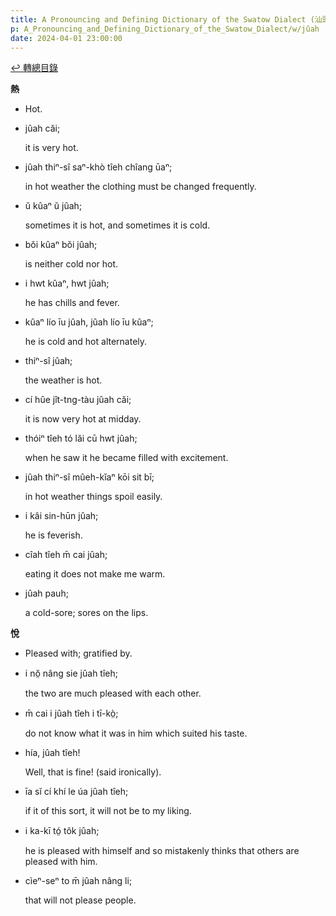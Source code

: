 ```yaml
---
title: A Pronouncing and Defining Dictionary of the Swatow Dialect (汕頭方言音義字典) / jûah
p: A_Pronouncing_and_Defining_Dictionary_of_the_Swatow_Dialect/w/jûah
date: 2024-04-01 23:00:00
---
```


[↩️ 轉總目錄](/A_Pronouncing_and_Defining_Dictionary_of_the_Swatow_Dialect)


**熱**
- Hot.

- jûah căi;

  it is very hot.

- jûah thiⁿ-sî saⁿ-khò tîeh chîang ūaⁿ;

  in hot weather the clothing must be changed frequently.

- ŭ kûaⁿ ŭ jûah;

  sometimes it is hot, and sometimes it is cold.

- bŏi kûaⁿ bŏi jûah;

  is neither cold nor hot.

- i hwt kûaⁿ, hwt jûah;

  he has chills and fever.

- kûaⁿ lío īu jûah, jûah lío īu kûaⁿ;

  he is cold and hot alternately.

- thiⁿ-sî jûah;

  the weather is hot.

- cí hûe jît-tng-tàu jûah căi;

  it is now very hot at midday.

- thóiⁿ tîeh tó lăi cū hwt jûah;

  when he saw it he became filled with excitement.

- jûah thiⁿ-sî mûeh-kĭaⁿ kōi sit bī;

  in hot weather things spoil easily.

- i kâi sin-hūn jûah;

  he is feverish.

- cîah tîeh m̄ cai jûah;

  eating it does not make me warm.

- jûah pauh;

  a cold-sore; sores on the lips.

**悅**
- Pleased with; gratified by.

- i nŏ̤ nâng sie jûah tîeh;

  the two are much pleased with each other.

- m̄ cai i jûah tîeh i tī-kò̤;

  do not know what it was in him which suited his taste.

- hía, jûah tîeh!

  Well, that is fine! (said ironically).

- īa sĭ cí khí le úa jûah tîeh;

  if it of this sort, it will not be to my liking.

- i ka-kī tó̤ tôk jûah;

  he is pleased with himself and so mistakenly thinks that others are pleased with him.

- cìeⁿ-seⁿ to m̄ jûah nâng li;

  that will not please people.